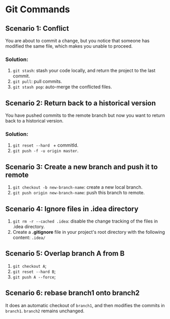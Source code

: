 # Git Commands

## Scenario 1: Conflict

You are about to commit a change, but you notice that someone has modified the same file, which makes you unable to proceed.   

### Solution:

1. `git stash`: stash your code locally, and return the project to the last commit.
2. `git pull`: pull commits.
3. `git stash pop`: auto-merge the conflicted files.

## Scenario 2: Return back to a historical version

You have pushed commits to the remote branch but now you want to return back to a historical version.

### Solution:

1. `git reset --hard ` + commitId.
2. `git push -f -u origin master`.

## Scenario 3: Create a new branch and push it to remote

1. `git checkout -b new-branch-name`: create a new local branch.
2. `git push origin new-branch-name`: push this branch to remote.

## Scenario 4: Ignore files in .idea directory

1. `git rm -r --cached .idea`: disable the change tracking of the files in .idea directory.
2. Create a **.gitignore** file in your project's root directory with the following content: `.idea/`

## Scenario 5: Overlap branch A from B

1. `git checkout A`;
2. `git reset --hard B`;
3. `git push A --force`;

## Scenario 6: rebase branch1 onto branch2

It does an automatic checkout of `branch1`, and then modifies the commits in `branch1`. `branch2` remains unchanged.